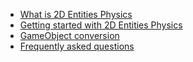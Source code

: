 * [What is 2D Entities Physics](index.md)
* [Getting started with 2D Entities Physics](GetStarted.md)
* [GameObject conversion](Conversion.md)
* [Frequently asked questions](FAQ.md)